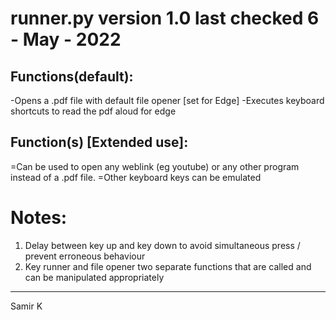 # runner.py version 1.0 last checked 6 - May - 2022

## Functions(default): 
-Opens a .pdf file with default file opener [set for Edge]
-Executes keyboard shortcuts to read the pdf aloud for edge

## Function(s) [Extended use]:
=Can be used to open any weblink (eg youtube) or any other program instead of a .pdf file. 
=Other keyboard keys can be emulated


# Notes: 
1. Delay between key up and key down to avoid simultaneous press / prevent erroneous behaviour 
2. Key runner and file opener two separate functions that are called and can be manipulated appropriately


----------------------------------------------------------------------------
Samir K
